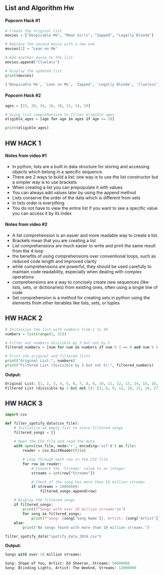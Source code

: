 ## List and Algorithm Hw


#### Popcorn Hack #1

```python
# Create the original list
movies = ["Despicable Me", "Mean Girls", "Zapped", "Legally Blonde"]

# Replace the second movie with a new one
movies[1] = "Lean on Me"

# Add another movie to the list
movies.append("Clueless")

# Display the updated list
print(movies)
```

```python
['Despicable Me', 'Lean on Me', 'Zapped', 'Legally Blonde', 'Clueless']
```



#### Popcorn Hack #2 


```python 
ages = [15, 20, 34, 16, 18, 21, 14, 19]

# Using list comprehension to filter eligible ages
eligible_ages = [age for age in ages if age >= 18]

print(eligible_ages)
```



## HW HACK 1



#### Notes from video #1

- In python, lists are a built in data structure for storing and accessing objects which belong in a specific sequence.
- There are 2 ways to build a list: one way is to use the list constructor but a simpler way is to use brackets
- When creating a list you can prepopulate it with values
- You can always add values later by using the append method
- Lists conserve the order of the data which is different from sets
- In lists order is everything
- You do not have to view the entire list if you want to see a specific value you can access it by its index



#### Notes from video #2

- A list comprehension is an easier and more readable way to create a list.
- Brackets mean that you are creating a list
- List comprehensions are much easier to write and print the same result from the 4 loop
-  the benefits of using comprehensions over conventional loops, such as reduced code length and improved clarity
- while comprehensions are powerful, they should be used carefully to maintain code readability, especially when dealing with complex operations
- comprehensions are a way to concisely create new sequences (like lists, sets, or dictionaries) from existing ones, often using a single line of code
- Set comprehension is a method for creating sets in python using the elements from other iterables like lists, sets, or tuples


## HW HACK 2


```py
# Initialize the list with numbers from 1 to 30
numbers = list(range(1, 31))

# Filter out numbers divisible by 3 but not by 5
filtered_numbers = [num for num in numbers if num % 3 == 0 and num % 5 != 0]

# Print the original and filtered lists
print("Original List:", numbers)
print("Filtered List (divisible by 3 but not 5):", filtered_numbers)
```

**Output:**

```py
Original List: [1, 2, 3, 4, 5, 6, 7, 8, 9, 10, 11, 12, 13, 14, 15, 16, 17, 18, 19, 20, 21, 22, 23, 24, 25, 26, 27, 28, 29, 30]
Filtered List (divisible by 3 but not 5): [3, 6, 9, 12, 18, 21, 24, 27]
```


## HW HACK 3


```py
import csv

def filter_spotify_data(csv_file):
    # Initialize an empty list to store filtered songs
    filtered_songs = []

    # Open the CSV file and read the data
    with open(csv_file, mode='r', encoding='utf-8') as file:
        reader = csv.DictReader(file)
        
        # Loop through each row in the CSV file
        for row in reader:
            # Convert the 'Streams' value to an integer
            streams = int(row["Streams"])

            # Check if the song has more than 10 million streams
            if streams > 10000000:
                filtered_songs.append(row)
    
    # Display the filtered songs
    if filtered_songs:
        print(f"Songs with over 10 million streams:\n")
        for song in filtered_songs:
            print(f"Song: {song['Song Name']}, Artist: {song['Artist']}, Streams: {song['Streams']}")
    else:
        print("No songs found with more than 10 million streams.")

filter_spotify_data("spotify_data_2024.csv")
```


**Output:**

```py
Songs with over 10 million streams:

Song: Shape of You, Artist: Ed Sheeran, Streams: 50000000
Song: Blinding Lights, Artist: The Weeknd, Streams: 12000000
```
